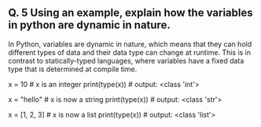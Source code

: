 ## Q. 5 Using an example, explain how the variables in python are dynamic in nature. ##

In Python, variables are dynamic in nature, which means that they can hold different types of data and their data type can change at runtime. This is in contrast to statically-typed languages, where variables have a fixed data type that is determined at compile time.

x = 10  # x is an integer
print(type(x))  # output: <class 'int'>

x = "hello"  # x is now a string
print(type(x))  # output: <class 'str'>

x = [1, 2, 3]  # x is now a list
print(type(x))  # output: <class 'list'>
